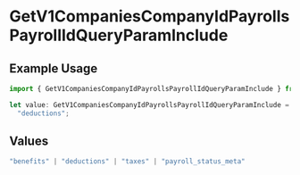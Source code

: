 # GetV1CompaniesCompanyIdPayrollsPayrollIdQueryParamInclude

## Example Usage

```typescript
import { GetV1CompaniesCompanyIdPayrollsPayrollIdQueryParamInclude } from "gusto-embedded/models/operations";

let value: GetV1CompaniesCompanyIdPayrollsPayrollIdQueryParamInclude =
  "deductions";
```

## Values

```typescript
"benefits" | "deductions" | "taxes" | "payroll_status_meta"
```